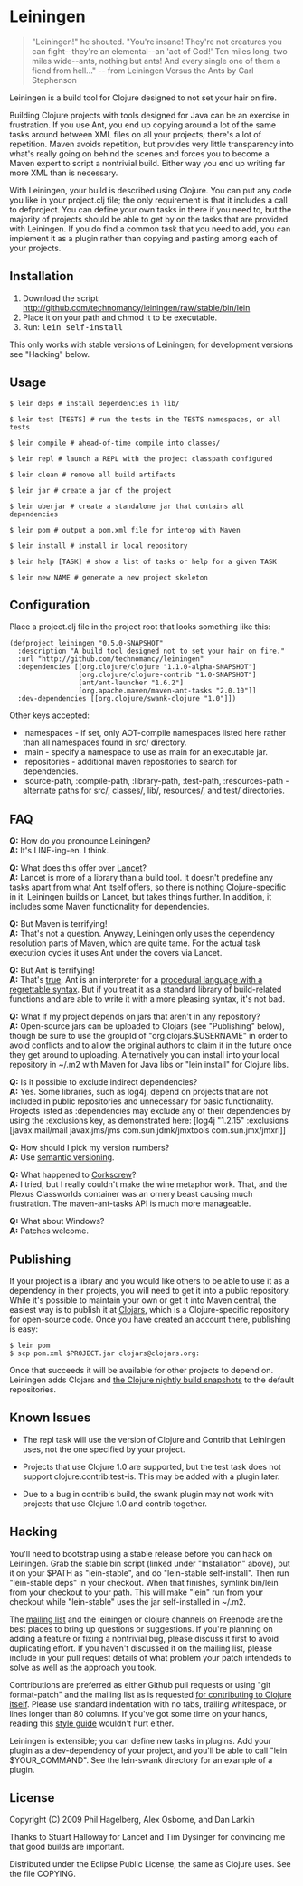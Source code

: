 # Leiningen

> "Leiningen!" he shouted. "You're insane! They're not creatures you can
> fight--they're an elemental--an 'act of God!' Ten miles long, two
> miles wide--ants, nothing but ants! And every single one of them a
> fiend from hell..."
> -- from Leiningen Versus the Ants by Carl Stephenson

Leiningen is a build tool for Clojure designed to not set your hair on fire.

Building Clojure projects with tools designed for Java can be an
exercise in frustration. If you use Ant, you end up copying around a
lot of the same tasks around between XML files on all your projects;
there's a lot of repetition. Maven avoids repetition, but provides
very little transparency into what's really going on behind the scenes
and forces you to become a Maven expert to script a nontrivial
build. Either way you end up writing far more XML than is necessary.

With Leiningen, your build is described using Clojure. You can put any
code you like in your project.clj file; the only requirement is that
it includes a call to defproject. You can define your own tasks in
there if you need to, but the majority of projects should be able to
get by on the tasks that are provided with Leiningen. If you do find a
common task that you need to add, you can implement it as a plugin
rather than copying and pasting among each of your projects.

## Installation

1. Download the script: http://github.com/technomancy/leiningen/raw/stable/bin/lein
2. Place it on your path and chmod it to be executable.
3. Run: <tt>lein self-install</tt>

This only works with stable versions of Leiningen; for development
versions see "Hacking" below.

## Usage

    $ lein deps # install dependencies in lib/

    $ lein test [TESTS] # run the tests in the TESTS namespaces, or all tests

    $ lein compile # ahead-of-time compile into classes/

    $ lein repl # launch a REPL with the project classpath configured

    $ lein clean # remove all build artifacts

    $ lein jar # create a jar of the project

    $ lein uberjar # create a standalone jar that contains all dependencies

    $ lein pom # output a pom.xml file for interop with Maven

    $ lein install # install in local repository

    $ lein help [TASK] # show a list of tasks or help for a given TASK

    $ lein new NAME # generate a new project skeleton

## Configuration

Place a project.clj file in the project root that looks something like this: 

    (defproject leiningen "0.5.0-SNAPSHOT"
      :description "A build tool designed not to set your hair on fire."
      :url "http://github.com/technomancy/leiningen"
      :dependencies [[org.clojure/clojure "1.1.0-alpha-SNAPSHOT"]
                     [org.clojure/clojure-contrib "1.0-SNAPSHOT"]
                     [ant/ant-launcher "1.6.2"]
                     [org.apache.maven/maven-ant-tasks "2.0.10"]]
      :dev-dependencies [[org.clojure/swank-clojure "1.0"]])

Other keys accepted:

* :namespaces - if set, only AOT-compile namespaces listed here rather
  than all namespaces found in src/ directory.
* :main - specify a namespace to use as main for an executable jar.
* :repositories - additional maven repositories to search for dependencies.
* :source-path, :compile-path, :library-path, :test-path, :resources-path -
  alternate paths for src/, classes/, lib/, resources/, and test/ directories.

## FAQ

**Q:** How do you pronounce Leiningen?  
**A:** It's LINE-ing-en. I think.

**Q:** What does this offer over [Lancet](http://github.com/stuarthalloway/lancet)?  
**A:** Lancet is more of a library than a build tool. It doesn't predefine
   any tasks apart from what Ant itself offers, so there is nothing
   Clojure-specific in it. Leiningen builds on Lancet, but takes
   things further. In addition, it includes some Maven functionality
   for dependencies.

**Q:** But Maven is terrifying!  
**A:** That's not a question. Anyway, Leiningen only uses the dependency
   resolution parts of Maven, which are quite tame. For the actual
   task execution cycles it uses Ant under the covers via Lancet.

**Q:** But Ant is terrifying!  
**A:** That's [true](http://www.defmacro.org/ramblings/lisp.html). Ant is
   an interpreter for a [procedural language with a regrettable 
   syntax](http://blogs.tedneward.com/2005/08/22/When+Do+You+Use+XML+Again.aspx).
   But if you treat it as a standard library of build-related
   functions and are able to write it with a more pleasing syntax, it's
   not bad.

**Q:** What if my project depends on jars that aren't in any repository?  
**A:** Open-source jars can be uploaded to Clojars (see "Publishing"
  below), though be sure to use the groupId of "org.clojars.$USERNAME"
  in order to avoid conflicts and to allow the original authors to
  claim it in the future once they get around to uploading. 
  Alternatively you can install into your local repository in ~/.m2
  with Maven for Java libs or "lein install" for Clojure libs.

**Q:** Is it possible to exclude indirect dependencies?  
**A:** Yes.  Some libraries, such as log4j, depend on projects that are
  not included in public repositories and unnecessary for basic
  functionality.  Projects listed as :dependencies may exclude 
  any of their dependencies by using the :exclusions key, as demonstrated here:
    [log4j "1.2.15" :exclusions [javax.mail/mail
                                 javax.jms/jms
                                 com.sun.jdmk/jmxtools
                                 com.sun.jmx/jmxri]]

**Q:** How should I pick my version numbers?  
**A:** Use [semantic versioning](http://semver.org).

**Q:** What happened to [Corkscrew](http://github.com/technomancy/corkscrew)?  
**A:** I tried, but I really couldn't make the wine metaphor work. That,
   and the Plexus Classworlds container was an ornery beast causing
   much frustration. The maven-ant-tasks API is much more manageable.

**Q:** What about Windows?  
**A:** Patches welcome.

## Publishing

If your project is a library and you would like others to be able to
use it as a dependency in their projects, you will need to get it into
a public repository. While it's possible to maintain your own or get
it into Maven central, the easiest way is to publish it at
[Clojars](http://clojars.org), which is a Clojure-specific repository
for open-source code. Once you have created an account there,
publishing is easy:

    $ lein pom
    $ scp pom.xml $PROJECT.jar clojars@clojars.org:

Once that succeeds it will be available for other projects to depend
on. Leiningen adds Clojars and [the Clojure nightly build
snapshots](http://build.clojure.org) to the default repositories.

## Known Issues

* The repl task will use the version of Clojure and Contrib that
  Leiningen uses, not the one specified by your project.

* Projects that use Clojure 1.0 are supported, but the test task does
  not support clojure.contrib.test-is. This may be added with a plugin
  later.

* Due to a bug in contrib's build, the swank plugin may not work with
  projects that use Clojure 1.0 and contrib together.

## Hacking

You'll need to bootstrap using a stable release before you can hack on
Leiningen. Grab the stable bin script (linked under "Installation"
above), put it on your $PATH as "lein-stable", and do "lein-stable
self-install". Then run "lein-stable deps" in your checkout. When that
finishes, symlink bin/lein from your checkout to your path.  This will
make "lein" run from your checkout while "lein-stable" uses the jar
self-installed in ~/.m2.

The [mailing list](http://groups.google.com/group/clojure) and the
leiningen or clojure channels on Freenode are the best places to
bring up questions or suggestions. If you're planning on adding a
feature or fixing a nontrivial bug, please discuss it first to avoid
duplicating effort. If you haven't discussed it on the mailing list,
please include in your pull request details of what problem your patch
intendeds to solve as well as the approach you took.

Contributions are preferred as either Github pull requests or using
"git format-patch" and the mailing list as is requested [for
contributing to Clojure itself](http://clojure.org/patches). Please
use standard indentation with no tabs, trailing whitespace, or lines
longer than 80 columns. If you've got some time on your hands, reading
this [style guide](http://mumble.net/~campbell/scheme/style.txt)
wouldn't hurt either.

Leiningen is extensible; you can define new tasks in plugins. Add your
plugin as a dev-dependency of your project, and you'll be able to call
"lein $YOUR_COMMAND". See the lein-swank directory for an example of a
plugin.

## License

Copyright (C) 2009 Phil Hagelberg, Alex Osborne, and Dan Larkin

Thanks to Stuart Halloway for Lancet and Tim Dysinger for convincing
me that good builds are important.

Distributed under the Eclipse Public License, the same as Clojure
uses. See the file COPYING.
